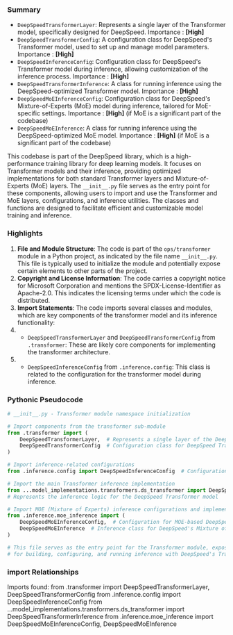 

### Summary



* `DeepSpeedTransformerLayer`: Represents a single layer of the Transformer model, specifically designed for DeepSpeed. Importance : **[High]**
* `DeepSpeedTransformerConfig`: A configuration class for DeepSpeed's Transformer model, used to set up and manage model parameters. Importance : **[High]**
* `DeepSpeedInferenceConfig`: Configuration class for DeepSpeed's Transformer model during inference, allowing customization of the inference process. Importance : **[High]**
* `DeepSpeedTransformerInference`: A class for running inference using the DeepSpeed-optimized Transformer model. Importance : **[High]**
* `DeepSpeedMoEInferenceConfig`: Configuration class for DeepSpeed's Mixture-of-Experts (MoE) model during inference, tailored for MoE-specific settings. Importance : **[High]** (if MoE is a significant part of the codebase)
* `DeepSpeedMoEInference`: A class for running inference using the DeepSpeed-optimized MoE model. Importance : **[High]** (if MoE is a significant part of the codebase)

This codebase is part of the DeepSpeed library, which is a high-performance training library for deep learning models. It focuses on Transformer models and their inference, providing optimized implementations for both standard Transformer layers and Mixture-of-Experts (MoE) layers. The `__init__.py` file serves as the entry point for these components, allowing users to import and use the Transformer and MoE layers, configurations, and inference utilities. The classes and functions are designed to facilitate efficient and customizable model training and inference.

### Highlights



1. **File and Module Structure**: The code is part of the `ops/transformer` module in a Python project, as indicated by the file name `__init__.py`. This file is typically used to initialize the module and potentially expose certain elements to other parts of the project.
2. **Copyright and License Information**: The code carries a copyright notice for Microsoft Corporation and mentions the SPDX-License-Identifier as Apache-2.0. This indicates the licensing terms under which the code is distributed.
3. **Import Statements**: The code imports several classes and modules, which are key components of the transformer model and its inference functionality:
4.   - `DeepSpeedTransformerLayer` and `DeepSpeedTransformerConfig` from `.transformer`: These are likely core components for implementing the transformer architecture.
5.   - `DeepSpeedInferenceConfig` from `.inference.config`: This class is related to the configuration for the transformer model during inference.

### Pythonic Pseudocode

```python
# __init__.py - Transformer module namespace initialization

# Import components from the transformer sub-module
from .transformer import (
    DeepSpeedTransformerLayer,  # Represents a single layer of the DeepSpeed Transformer model
    DeepSpeedTransformerConfig  # Configuration class for DeepSpeed Transformer
)

# Import inference-related configurations
from .inference.config import DeepSpeedInferenceConfig  # Configuration for general DeepSpeed inference

# Import the main Transformer inference implementation
from ...model_implementations.transformers.ds_transformer import DeepSpeedTransformerInference
# Represents the inference logic for the DeepSpeed Transformer model

# Import MOE (Mixture of Experts) inference configurations and implementation
from .inference.moe_inference import (
    DeepSpeedMoEInferenceConfig,  # Configuration for MOE-based DeepSpeed inference
    DeepSpeedMoEInference  # Inference class for DeepSpeed's Mixture of Experts model
)

# This file serves as the entry point for the Transformer module, exposing key classes
# for building, configuring, and running inference with DeepSpeed's Transformer and MOE models.
```


### import Relationships

Imports found:
from .transformer import DeepSpeedTransformerLayer, DeepSpeedTransformerConfig
from .inference.config import DeepSpeedInferenceConfig
from ...model_implementations.transformers.ds_transformer import DeepSpeedTransformerInference
from .inference.moe_inference import DeepSpeedMoEInferenceConfig, DeepSpeedMoEInference
